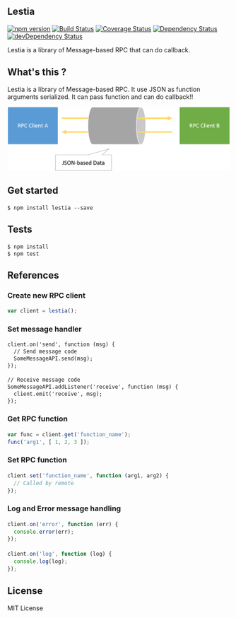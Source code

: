 Lestia
------
[![npm version](https://badge.fury.io/js/lestia.svg)](http://badge.fury.io/js/lestia)
[![Build Status](https://travis-ci.org/pine613/lestia.svg?branch=master)](https://travis-ci.org/pine613/lestia)
[![Coverage Status](https://coveralls.io/repos/pine613/lestia/badge.svg)](https://coveralls.io/r/pine613/lestia)
[![Dependency Status](https://david-dm.org/pine613/lestia.svg)](https://david-dm.org/pine613/lestia)
[![devDependency Status](https://david-dm.org/pine613/lestia/dev-status.svg)](https://david-dm.org/pine613/lestia#info=devDependencies)

Lestia is a library of Message-based RPC that can do callback.

## What's this ?
Lestia is a library of Message-based RPC. It use JSON as function arguments serialized. It can pass function and can do callback!!

![](assets/lestia.png)


## Get started

```
$ npm install lestia --save
```

## Tests

```
$ npm install
$ npm test
```

## References
### Create new RPC client

```js
var client = lestia();

```

### Set message handler

```
client.on('send', function (msg) {
  // Send message code
  SomeMessageAPI.send(msg);
});

// Receive message code
SomeMessageAPI.addListener('receive', function (msg) {
  client.emit('receive', msg);
});

```

### Get RPC function

```js
var func = client.get('function_name');
func('arg1', [ 1, 2, 3 ]);
```

### Set RPC function

```js
client.set('function_name', function (arg1, arg2) {
  // Called by remote
});

```

### Log and Error message handling

```js
client.on('error', function (err) {
  console.error(err);
});

client.on('log', function (log) {
  console.log(log);
});
```

## License
MIT License